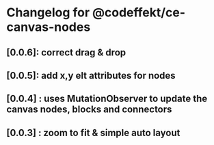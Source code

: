 # Changelog for @codeffekt/ce-canvas-nodes

## [0.0.6]: correct drag & drop 

## [0.0.5]: add x,y elt attributes for nodes

## [0.0.4] : uses MutationObserver to update the canvas nodes, blocks and connectors

## [0.0.3] : zoom to fit & simple auto layout